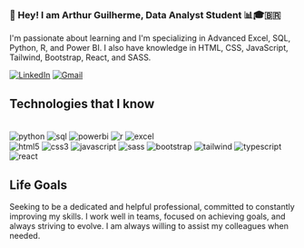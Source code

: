 ### 👋 Hey! I am Arthur Guilherme, Data Analyst Student 📊🎓🇧🇷

I'm passionate about learning and I'm specializing in Advanced Excel, SQL, Python, R, and Power BI. I also have knowledge in HTML, CSS, JavaScript, Tailwind, Bootstrap, React, and SASS.

[![LinkedIn](https://img.shields.io/badge/LinkedIn-0077B5?style=for-the-badge&logo=linkedin&logoColor=white)](https://www.linkedin.com/in/arthurguilherme92/) [![Gmail](https://img.shields.io/badge/Gmail-D14836?style=for-the-badge&logo=gmail&logoColor=white)](mailto:arthurguilhermecontato@gmail.com)

## Technologies that I know

<div style="display: inline-block;"><br />
    <img align="center" alt="python" src="https://img.shields.io/badge/Python-3776AB?style=for-the-badge&logo=python&logoColor=white">
    <img align="center" alt="sql" src="https://img.shields.io/badge/SQL-336791?style=for-the-badge&logo=postgresql&logoColor=white">
    <img align="center" alt="powerbi" src="https://img.shields.io/badge/PowerBI-F2C811?style=for-the-badge&logo=power-bi&logoColor=black">
    <img align="center" alt="r" src="https://img.shields.io/badge/R-276DC3?style=for-the-badge&logo=r&logoColor=white">
    <img align="center" alt="excel" src="https://img.shields.io/badge/Excel-217346?style=for-the-badge&logo=microsoft-excel&logoColor=white">
</div>
<br/>
<div style="display: inline-block;">
    <img align="center" alt="html5" src="https://img.shields.io/badge/HTML5-E34F26?style=for-the-badge&logo=html5&logoColor=white">
    <img align="center" alt="css3" src="https://img.shields.io/badge/CSS3-1572B6?style=for-the-badge&logo=css3&logoColor=white">
    <img align="center" alt="javascript" src="https://img.shields.io/badge/JavaScript-F7DF1E?style=for-the-badge&logo=javascript&logoColor=black">
    <img align="center" alt="sass" src="https://img.shields.io/badge/Sass-CC6699?style=for-the-badge&logo=sass&logoColor=white">
    <img align="center" alt="bootstrap" src="https://img.shields.io/badge/Bootstrap-563D7C?style=for-the-badge&logo=bootstrap&logoColor=white">
    <img align="center" alt="tailwind" src="https://img.shields.io/badge/Tailwind_CSS-38B2AC?style=for-the-badge&logo=tailwind-css&logoColor=white">
    <img align="center" alt="typescript" src="https://img.shields.io/badge/TypeScript-007ACC?style=for-the-badge&logo=typescript&logoColor=white">
    <img align="center" alt="react" src="https://img.shields.io/badge/React-20232A?style=for-the-badge&logo=react&logoColor=61DAFB">
</div>

## Life Goals

Seeking to be a dedicated and helpful professional, committed to constantly improving my skills. I work well in teams, focused on achieving goals, and always striving to evolve. I am always willing to assist my colleagues when needed.
